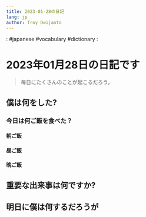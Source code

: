 ```yaml
---
title: 2023-01-28の日記
lang: jp
author: Troy Dwijanto
---
```

: #japanese #vocabulary #dictionary : 
# 2023年01月28日の日記です
> 毎日にたくさんのことが起こるだろう。

## 僕は何をした?

### 今日は何ご飯を食べた？
#### 朝ご飯
#### 昼ご飯
#### 晩ご飯

## 重要な出来事は何ですか?

## 明日に僕は何するだろうが